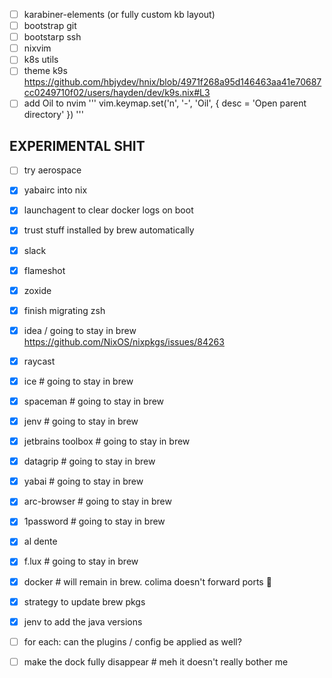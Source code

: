 - [ ] karabiner-elements (or fully custom kb layout)
- [ ] bootstrap git
- [ ] bootstarp ssh
- [ ] nixvim
- [ ] k8s utils
- [ ] theme k9s https://github.com/hbjydev/hnix/blob/4971f268a95d146463aa41e70687cc0249710f02/users/hayden/dev/k9s.nix#L3
- [ ] add Oil to nvim
'''
vim.keymap.set('n', '-', '<CMD>Oil<CR>', { desc = 'Open parent directory' })
'''

## EXPERIMENTAL SHIT
- [ ] try aerospace

- [x] yabairc into nix
- [x] launchagent to clear docker logs on boot
- [x] trust stuff installed by brew automatically
- [x] slack
- [x] flameshot
- [x] zoxide
- [x] finish migrating zsh
- [x] idea / going to stay in brew https://github.com/NixOS/nixpkgs/issues/84263
- [x] raycast
- [x] ice # going to stay in brew
- [x] spaceman # going to stay in brew
- [x] jenv # going to stay in brew
- [x] jetbrains toolbox # going to stay in brew
- [x] datagrip # going to stay in brew
- [x] yabai # going to stay in brew
- [x] arc-browser # going to stay in brew
- [x] 1password # going to stay in brew
- [x] al dente
- [x] f.lux # going to stay in brew
- [x] docker # will remain in brew. colima doesn't forward ports :shrug:
- [x] strategy to update brew pkgs
- [x] jenv to add the java versions


- [ ] for each: can the plugins / config be applied as well?


- [ ] make the dock fully disappear # meh it doesn't really bother me
